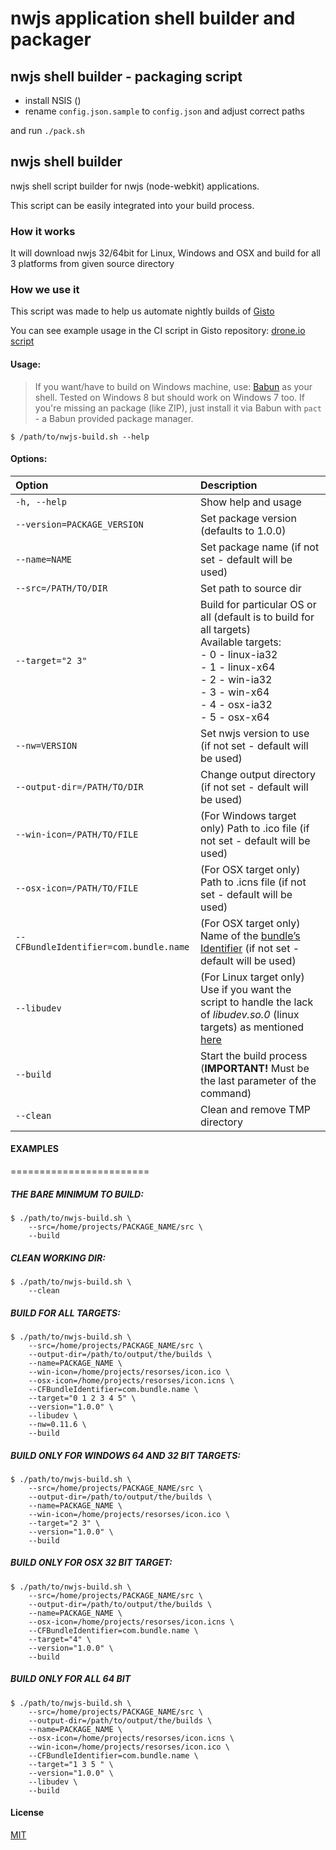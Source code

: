 # nwjs application shell builder and packager

## nwjs shell builder - packaging script

- install NSIS ()
- rename `config.json.sample` to `config.json` and adjust correct paths

and run `./pack.sh`

## nwjs shell builder


nwjs shell script builder for nwjs (node-webkit) applications.

This script can be easily integrated into your build process.
    
### How it works
    
It will download nwjs 32/64bit for Linux, Windows and OSX and build for all 3 platforms from given source directory

### How we use it

This script was made to help us automate nightly builds of [Gisto](http://www.gistoapp.com)

You can see example usage in the CI script in Gisto repository: [drone.io script](https://github.com/Gisto/Gisto/blob/master/droneIO.sh)
    
#### Usage:

> If you want/have to build on Windows machine, use: [Babun](http://babun.github.io/) as your shell. Tested on Windows 8 but should work on Windows 7 too. If you're missing an package (like ZIP), just install it via Babun with `pact` - a Babun provided package manager.

`$ /path/to/nwjs-build.sh --help`

#### Options:

| Option   |      Description |
|:----------|:----------------|
|`-h, --help`| Show help and usage |
|`--version=PACKAGE_VERSION`|Set package version (defaults to 1.0.0)|
|`--name=NAME`|Set package name (if not set - default will be used)|
|`--src=/PATH/TO/DIR`|Set path to source dir|
|`--target="2 3"`|Build for particular OS or all (default is to build for all targets) <br>Available targets: <br>- 0 - linux-ia32 <br>- 1 - linux-x64 <br>- 2 - win-ia32 <br>- 3 - win-x64 <br>- 4 - osx-ia32 <br>-  5 - osx-x64|
|`--nw=VERSION`|Set nwjs version to use (if not set - default will be used)|
|`--output-dir=/PATH/TO/DIR`|Change output directory (if not set - default will be used)|
| `--win-icon=/PATH/TO/FILE`|(For Windows target only) Path to .ico file (if not set - default will be used)|
|`--osx-icon=/PATH/TO/FILE`|(For OSX target only) Path to .icns file (if not set - default will be used)|
|`--CFBundleIdentifier=com.bundle.name`|(For OSX target only) Name of the [bundle’s Identifier](https://developer.apple.com/library/ios/documentation/General/Reference/InfoPlistKeyReference/Articles/CoreFoundationKeys.html#//apple_ref/doc/uid/20001431-102070) (if not set - default will be used)|
|`--libudev`|(For Linux target only) Use if you want the script to handle the lack of _libudev.so.0_ (linux targets) as mentioned [here](https://github.com/nwjs/nw.js/wiki/The-solution-of-lacking-libudev.so.0)|
|`--build`|Start the build process (**IMPORTANT!** Must be the last parameter of the command)|
|`--clean`|Clean and remove TMP directory|

#### EXAMPLES
========================

##### THE BARE MINIMUM TO BUILD:

    $ ./path/to/nwjs-build.sh \
        --src=/home/projects/PACKAGE_NAME/src \
        --build
        
##### CLEAN WORKING DIR:

    $ ./path/to/nwjs-build.sh \
        --clean

##### BUILD FOR ALL TARGETS:

    $ ./path/to/nwjs-build.sh \
        --src=/home/projects/PACKAGE_NAME/src \
        --output-dir=/path/to/output/the/builds \
        --name=PACKAGE_NAME \
        --win-icon=/home/projects/resorses/icon.ico \
        --osx-icon=/home/projects/resorses/icon.icns \
        --CFBundleIdentifier=com.bundle.name \
        --target="0 1 2 3 4 5" \
        --version="1.0.0" \
        --libudev \
        --nw=0.11.6 \
        --build

##### BUILD ONLY FOR WINDOWS 64 AND 32 BIT TARGETS:

    $ ./path/to/nwjs-build.sh \
        --src=/home/projects/PACKAGE_NAME/src \
        --output-dir=/path/to/output/the/builds \
        --name=PACKAGE_NAME \
        --win-icon=/home/projects/resorses/icon.ico \
        --target="2 3" \
        --version="1.0.0" \
        --build

##### BUILD ONLY FOR OSX 32 BIT TARGET:

    $ ./path/to/nwjs-build.sh \
        --src=/home/projects/PACKAGE_NAME/src \
        --output-dir=/path/to/output/the/builds \
        --name=PACKAGE_NAME \
        --osx-icon=/home/projects/resorses/icon.icns \
        --CFBundleIdentifier=com.bundle.name \
        --target="4" \
        --version="1.0.0" \
        --build

##### BUILD ONLY FOR ALL 64 BIT

    $ ./path/to/nwjs-build.sh \
        --src=/home/projects/PACKAGE_NAME/src \
        --output-dir=/path/to/output/the/builds \
        --name=PACKAGE_NAME \
        --osx-icon=/home/projects/resorses/icon.icns \
        --win-icon=/home/projects/resorses/icon.ico \
        --CFBundleIdentifier=com.bundle.name \
        --target="1 3 5 " \
        --version="1.0.0" \
        --libudev \
        --build
#### License 

[MIT](https://github.com/Gisto/nwjs-shell-builder/blob/master/LICENSE)
